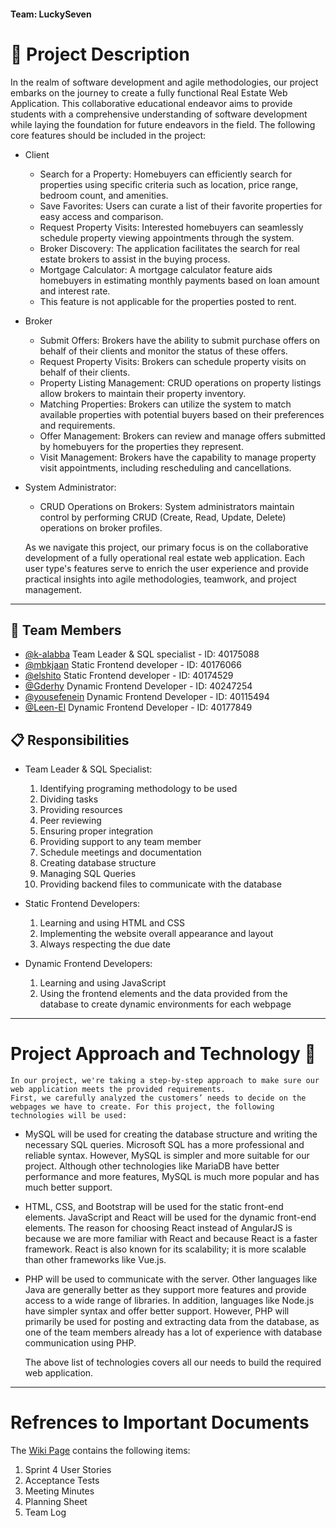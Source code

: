 #### Team: LuckySeven

# 📝 Project Description
In the realm of software development and agile methodologies, our project embarks on the journey to create a fully functional Real Estate Web Application. 
This collaborative educational endeavor aims to provide students with a comprehensive understanding of software development while laying the foundation for future endeavors in the field.
The following core features should be included in the project:

* Client
	* Search for a Property: Homebuyers can efficiently search for properties using specific criteria such as location, price range, bedroom count, and amenities.
	* Save Favorites: Users can curate a list of their favorite properties for easy access and comparison.
	* Request Property Visits: Interested homebuyers can seamlessly schedule property viewing appointments through the system.
	* Broker Discovery: The application facilitates the search for real estate brokers to assist in the buying process.
	* Mortgage Calculator: A mortgage calculator feature aids homebuyers in estimating monthly payments based on loan amount and interest rate.
	* This feature is not applicable for the properties posted to rent.
* Broker
	* Submit Offers: Brokers have the ability to submit purchase offers on behalf of their clients and monitor the status of these offers.
	* Request Property Visits: Brokers can schedule property visits on behalf of their clients.
	* Property Listing Management: CRUD operations on property listings allow brokers to maintain their property inventory.
	* Matching Properties: Brokers can utilize the system to match available properties with potential buyers based on their preferences and requirements.
	* Offer Management: Brokers can review and manage offers submitted by homebuyers for the properties they represent.
	* Visit Management: Brokers have the capability to manage property visit appointments, including rescheduling and cancellations.

* System Administrator:
	* CRUD Operations on Brokers: System administrators maintain control by performing CRUD (Create, Read, Update, Delete) operations on broker profiles.


	As we navigate this project, our primary focus is on the collaborative development of a fully operational real estate web application. 
	Each user type's features serve to enrich the user experience and provide practical insights into agile methodologies, teamwork, and project management.

------------------------------------------------------------------------------------------------------
## 👥 Team Members

* [@k-alabba](https://www.github.com/k-alabba)	Team Leader & SQL specialist - ID: 40175088
* [@mbkjaan](https://www.github.com/mbkjaan)	Static Frontend developer - ID: 40176066 
* [@elshito](https://www.github.com/elshito)	Static Frontend developer - ID: 40174529
* [@Gderhy](https://www.github.com/Gderhy)	Dynamic Frontend Developer - ID: 40247254 
* [@yousefenein](https://www.github.com/yousefenein)	Dynamic Frontend Developer - ID: 40115494
* [@Leen-El](https://www.github.com/Leen-El)	Dynamic Frontend Developer - ID: 40177849 
 
## 📋 Responsibilities 

- Team Leader & SQL Specialist: 
	1.	Identifying programing methodology to be used
	2.	Dividing tasks 
	3.	Providing resources
	4.	Peer reviewing 
	5.	Ensuring proper integration
	6.	Providing support to any team member 
	7.	Schedule meetings and documentation 
	8.	Creating database structure
	9.	Managing SQL Queries 
	10.	Providing backend files to communicate with the database

- Static Frontend Developers:
	1.	Learning and using HTML and CSS
	2.	Implementing the website overall appearance and layout
	3.	Always respecting the due date

- Dynamic Frontend Developers: 
	1.	Learning and using JavaScript 
	2.	Using the frontend elements and the data provided from the database to create dynamic environments for each webpage
------------------------------------------------------------------------------------------------------
# Project Approach and Technology 🎯
	
	In our project, we're taking a step-by-step approach to make sure our web application meets the provided requirements. 
	First, we carefully analyzed the customers’ needs to decide on the webpages we have to create. For this project, the following technologies will be used:
	
- MySQL will be used for creating the database structure and writing the necessary SQL queries. 
		Microsoft SQL has a more professional and reliable syntax. However, MySQL is simpler and more suitable for our project. 
		Although other technologies like MariaDB have better performance and more features, MySQL is much more popular and has much better support.
		
- HTML, CSS, and Bootstrap will be used for the static front-end elements.
		JavaScript and React will be used for the dynamic front-end elements.
		The reason for choosing React instead of AngularJS is because we are more familiar with React and because React is a faster framework.
		React is also known for its scalability; it is more scalable than other frameworks like Vue.js.
		
- PHP will be used to communicate with the server.
		Other languages like Java are generally better as they support more features and provide access to a wide range of libraries.
		In addition, languages like Node.js have simpler syntax and offer better support.
		However, PHP will primarily be used for posting and extracting data from the database, 
		as one of the team members already has a lot of experience with database communication using PHP.
		
	The above list of technologies covers all our needs to build the required web application. 
------------------------------------------------------------------------------------------------------
# Refrences to Important Documents
The [Wiki Page](https://github.com/Gderhy/LuckySeven/wiki/Sprint-3-Wiki) contains the following items:
1) Sprint 4 User Stories
2) Acceptance Tests
3) Meeting Minutes
4) Planning Sheet
5) Team Log 
